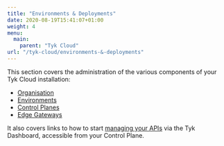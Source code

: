```yaml
---
title: "Environments & Deployments"
date: 2020-08-19T15:41:07+01:00
weight: 4
menu:
  main:
    parent: "Tyk Cloud"
url: "/tyk-cloud/environments-&-deployments"
---
```


This section covers the administration of the various components of your Tyk Cloud installation:

* [Organisation](/tyk-cloud/environments-deployments/managing-organisations/)
* [Environments](/tyk-cloud/environments-deployments/managing-environments/)
* [Control Planes](/tyk-cloud/environments-deployments/managing-control-planes/)
* [Edge Gateways](/tyk-cloud/environments-deployments/managing-gateways/)

It also covers links to how to start [managing your APIs](/tyk-cloud/environments-deployments/managing-apis/) via the Tyk Dashboard, accessible from your Control Plane.
